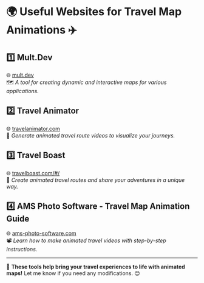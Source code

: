 # 🌍 Useful Websites for Travel Map Animations ✈️  

## 1️⃣ Mult.Dev  
🌐 [mult.dev](https://mult.dev)  
🗺️ *A tool for creating dynamic and interactive maps for various applications.*  

## 2️⃣ Travel Animator  
🌐 [travelanimator.com](https://travelanimator.com)  
🎥 *Generate animated travel route videos to visualize your journeys.*  

## 3️⃣ Travel Boast  
🌐 [travelboast.com/#/](https://travelboast.com/#/)  
🚗 *Create animated travel routes and share your adventures in a unique way.*  

## 4️⃣ AMS Photo Software - Travel Map Animation Guide  
🌐 [ams-photo-software.com](https://ams-photo-software.com/video/how-to-make-travel-map-animation-video.php)  
📽️ *Learn how to make animated travel videos with step-by-step instructions.*  

---

🚀 **These tools help bring your travel experiences to life with animated maps!** Let me know if you need any modifications. 😊  
